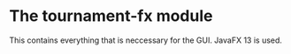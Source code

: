 # The tournament-fx module
This contains everything that is neccessary for the GUI. JavaFX 13 is used.